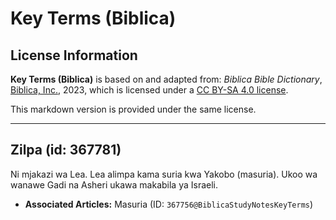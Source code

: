 # Key Terms (Biblica)

## License Information

**Key Terms (Biblica)** is based on and adapted from: _Biblica Bible Dictionary_, [Biblica, Inc.](https://www.biblica.com/), 2023, which is licensed under a [CC BY-SA 4.0 license](https://creativecommons.org/licenses/by-sa/4.0/legalcode.en).

This markdown version is provided under the same license.



--------------------------------

## Zilpa (id: 367781)

Ni mjakazi wa Lea. Lea alimpa kama suria kwa Yakobo (masuria). Ukoo wa wanawe Gadi na Asheri ukawa makabila ya Israeli.

* **Associated Articles:** Masuria (ID: `367756@BiblicaStudyNotesKeyTerms`)

